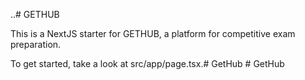 ..# GETHUB

This is a NextJS starter for GETHUB, a platform for competitive exam preparation.

To get started, take a look at src/app/page.tsx.#   G e t H u b  
 #   G e t H u b  
 